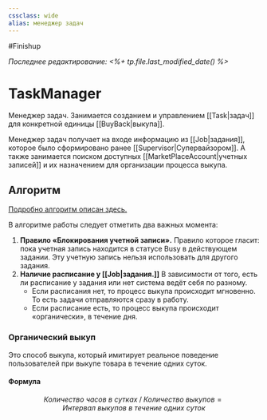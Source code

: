 ```yaml
---
cssclass: wide
alias: менеджер задач
---
```


#Finishup 

*Последнее редактирование: <%+ tp.file.last_modified_date() %>*

# TaskManager

Менеджер задач. Занимается созданием и управлением [[Task|задач]] для конкретной единицы [[BuyBack|выкупа]].

Менеджер задач получает на входе информацию из [[Job|задания]], которое было сформировано ранее [[Supervisor|Супервайзором]]. А также занимается поиском доступных [[MarketPlaceAccount|учетных записей]] и их назначением для организации процесса выкупа. 

## Алгоритм

[Подробно алгоритм описан здесь.](https://www.figma.com/file/t3Kka2MD2RBuDjdRQjrFMO/3.2.-%D0%9E%D0%B1%D1%80%D0%B0%D0%B1%D0%BE%D1%82%D0%BA%D0%B0-%D0%B7%D0%B0%D1%8F%D0%B2%D0%BA%D0%B8%3A-%D0%9C%D0%B5%D0%BD%D0%B5%D0%B4%D0%B6%D0%B5%D1%80-%D0%B7%D0%B0%D0%B4%D0%B0%D1%87?node-id=0%3A1) 

В алгоритме работы следует отметить два важных момента: 

1. **Правило «Блокирования учетной записи».** Правило которое гласит: пока учетная запись находится в статусе Busy в действующем задании. Эту учетную запись нельзя использовать для другого задания.
2. **Наличие расписание у [[Job|задания.]]** В зависимости от того, есть ли расписание у задания или нет система ведёт себя по разному. 
	- Если расписания нет, то процесс выкупа происходит мгновенно. То есть задачи отправляются сразу в работу. 
	- Если расписание есть, то процесс выкупа происходит «органически», в течение дня. 

### Органический выкуп

Это способ выкупа, который имитирует реальное поведение пользователей при выкупе товара в течение одних суток. 

#### Формула

$$ Количество \: часов \: в \: сутках \;/ \; Количество \: выкупов = Интервал \: выкупов \: в \:течение \: одних \:суток $$

